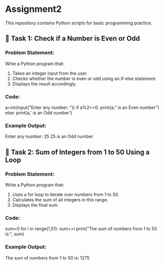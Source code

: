 # Assignment2
This repository contains Python scripts for basic programming practice.  

## 📌 Task 1: Check if a Number is Even or Odd
### Problem Statement:  
Write a Python program that:  
1. 	Takes an integer input from the user.
2. 	Checks whether the number is even or odd using an if-else statement.
3. 	Displays the result accordingly.

### Code: 
a=int(input("Enter any number: "))
if a%2==0:
    print(a," is an Even number")
else:
    print(a,' is an Odd number')

### Example Output:  
Enter any number: 25
25  is an Odd number

## 📌 Task 2: Sum of Integers from 1 to 50 Using a Loop 
### Problem Statement:  
Write a Python program that:  
1.   Uses a for loop to iterate over numbers from 1 to 50.
2.   Calculates the sum of all integers in this range.
3.   Displays the final sum.

### Code: 
sum=0
for i in range(1,51):
    sum+=i
print("The sum of numbers from 1 to 50 is:", sum)

### Example Output:  
The sum of numbers from 1 to 50 is: 1275
